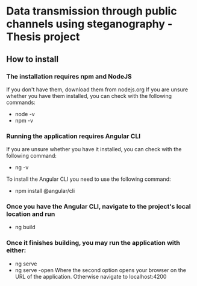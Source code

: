 # Data transmission through public channels using steganography - Thesis project

## How to install

### The installation requires npm and NodeJS
If you don't have them, download them from nodejs.org
If you are unsure whether you have them installed, you can check with the following commands: 
- node -v
- npm -v

### Running the application requires Angular CLI
If you are unsure whether you have it installed, you can check with the following command: 
- ng -v

To install the Angular CLI you need to use the following command: 
- npm install @angular/cli

### Once you have the Angular CLI, navigate to the project's local location and run 
- ng build

### Once it finishes building, you may run the application with either:
- ng serve
- ng serve -open
Where the second option opens your browser on the URL of the application.
Otherwise navigate to localhost:4200


